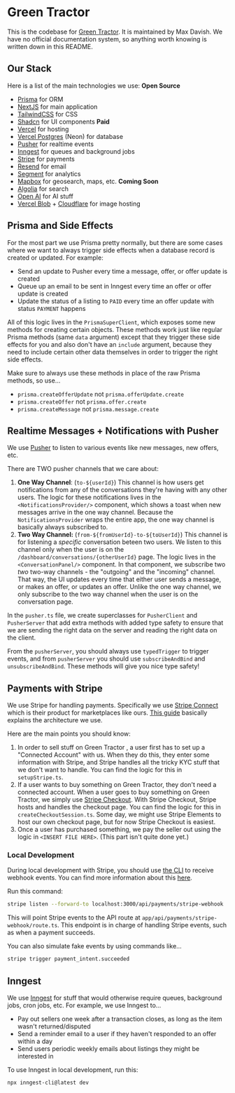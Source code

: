 # Green Tractor
This is the codebase for [Green Tractor](https://greentractor.us/). It is maintained by Max Davish. We have no official documentation system, so anything worth knowing is written down in this README.

## Our Stack
Here is a list of the main technologies we use:
**Open Source**
- [Prisma](https://www.prisma.io/) for ORM
- [NextJS](https://nextjs.org/) for main application
- [TailwindCSS](https://tailwindcss.com/) for CSS
- [Shadcn](https://ui.shadcn.com/) for UI components
**Paid**
- [Vercel](https://vercel.com/) for hosting
- [Vercel Postgres](https://vercel.com/docs/storage/vercel-postgres) (Neon) for database
- [Pusher](https://pusher.com/) for realtime events
- [Inngest](https://www.inngest.com/) for queues and background jobs
- [Stripe](https://stripe.com/) for payments
- [Resend](https://resend.com/) for email
- [Segment](https://segment.com/) for analytics
- [Mapbox](https://www.mapbox.com/) for geosearch, maps, etc.
**Coming Soon**
- [Algolia](https://www.algolia.com/) for search
- [Open AI](https://openai.com/) for AI stuff
- [Vercel Blob](https://vercel.com/docs/storage/vercel-blob) + [Cloudflare](https://www.cloudflare.com/) for image hosting

## Prisma and Side Effects
For the most part we use Prisma pretty normally, but there are some cases where we want to always trigger side effects when a database record is created or updated. For example:
- Send an update to Pusher every time a message, offer, or offer update is created
- Queue up an email to be sent in Inngest every time an offer or offer update is created
- Update the status of a listing to `PAID` every time an offer update with status `PAYMENT` happens

All of this logic lives in the `PrismaSuperClient`, which exposes some new methods for creating certain objects. These methods work just like regular Prisma methods (same `data` argument) except that they trigger these side effects for you and also don't have an `include` argument, because they need to include certain other data themselves in order to trigger the right side effects. 

Make sure to always use these methods in place of the raw Prisma methods, so use...
- `prisma.createOfferUpdate` not `prisma.offerUpdate.create`
- `prisma.createOffer` not `prisma.offer.create`
- `prisma.createMessage` not `prisma.message.create`

## Realtime Messages + Notifications with Pusher
We use [Pusher](http://pusher.com/) to listen to various events like new messages, new offers, etc.

There are TWO pusher channels that we care about:

1. **One Way Channel**: (`to-${userId}`) This channel is how users get notifications from any of the conversations they're having with any other users. The logic for these notifications lives in the `<NotificationsProvider/>` component, which shows a toast when new messages arrive in the one way channel. Because the `NotificationsProvider` wraps the entire app, the one way channel is basically always subscribed to.
2. **Two Way Channel:** (`from-${fromUserId}-to-${toUserId}`) This channel is for listening a _specific_ conversation beteen two users. We listen to this channel only when the user is on the `/dashboard/conversations/{otherUserId}` page. The logic lives in the `<ConversationPanel/>` component. In that component, we subscribe two _two_ two-way channels - the "outgoing" and the "incoming" channel. That way, the UI updates every time that either user sends a message, or makes an offer, or updates an offer. Unlike the one way channel, we only subscribe to the two way channel when the user is on the conversation page. 

In the `pusher.ts` file, we create superclasses for `PusherClient` and `PusherServer` that add extra methods with added type safety to ensure that we are sending the right data on the server and reading the right data on the client.

From the `pusherServer`, you should always use `typedTrigger` to trigger events, and from `pusherServer` you should use `subscribeAndBind` and `unsubscribeAndBind`. These methods will give you nice type safety!

## Payments with Stripe
We use Stripe for handling payments. Specifically we use [Stripe Connect](https://stripe.com/connect) which is their product for marketplaces like ours. [This guide](https://stripe.com/docs/connect/collect-then-transfer-guide?payment-ui=elements) basically explains the architecture we use.

Here are the main points you should know:

1. In order to sell stuff on Green Tractor , a user first has to set up a "Connected Account" with us. When they do this, they enter some information with Stripe, and Stripe handles all the tricky KYC stuff that we don't want to handle. You can find the logic for this in `setupStripe.ts`.
2. If a user wants to buy something on Green Tractor, they don't need a connected account. When a user goes to buy something on Green Tractor, we simply use [Stripe Checkout](https://stripe.com/docs/payments/checkout). With Stripe Checkout, Stripe hosts and handles the checkout page. You can find the logic for this in `createCheckoutSession.ts`. Some day, we might use Stripe Elements to host our own checkout page, but for now Stripe Checkout is easiest. 
3. Once a user has purchased something, we pay the seller out using the logic in `<INSERT FILE HERE>`. (This part isn't quite done yet.)

### Local Development
During local development with Stripe, you should use [the CLI](https://github.com/stripe/stripe-cli) to receive webhook events. You can find more information about this [here](https://stripe.com/docs/webhooks/quickstart).

Run this command:
```bash
stripe listen --forward-to localhost:3000/api/payments/stripe-webhook
```

This will point Stripe events to the API route at `app/api/payments/stripe-webhook/route.ts`. This endpoint is in charge of handling Stripe events, such as when a payment succeeds. 

You can also simulate fake events by using commands like...
```bash
stripe trigger payment_intent.succeeded
```

## Inngest
We use [Inngest](https://www.inngest.com/) for stuff that would otherwise require queues, background jobs, cron jobs, etc. For example, we use Inngest to...
- Pay out sellers one week after a transaction closes, as long as the item wasn't returned/disputed
- Send a reminder email to a user if they haven't responded to an offer within a day
- Send users periodic weekly emails about listings they might be interested in

To use Inngest in local development, run this:
```bash
npx inngest-cli@latest dev
```